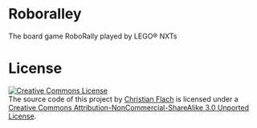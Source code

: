 Roboralley
==========

The board game RoboRally played by LEGO® NXTs

License
=======
<a rel="license" href="http://creativecommons.org/licenses/by-nc-sa/3.0/"><img alt="Creative Commons License" style="border-width:0" src="http://i.creativecommons.org/l/by-nc-sa/3.0/80x15.png" /></a><br />The source code of this project by <a xmlns:cc="http://creativecommons.org/ns#" href="https://github.com/cmfcmf/RoboRalley" property="cc:attributionName" rel="cc:attributionURL">Christian Flach</a> is licensed under a <a rel="license" href="http://creativecommons.org/licenses/by-nc-sa/3.0/">Creative Commons Attribution-NonCommercial-ShareAlike 3.0 Unported License</a>.
